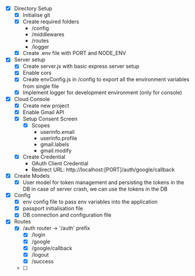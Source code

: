 - [x] Directory Setup
    - [x] Initialise git
    - [x] Create required folders
        - /config
        - /middlewares
        - /routes
        - /logger
    - [x] Create .env file with PORT and NODE_ENV
- [x] Server setup
    - [x] Create server.js with basic express server setup
    - [x] Enable cors
    - [x] Create envConfig.js in /config to export all the environment variables from single file
    - [x] Implement logger for development environment (only for console)
- [x] Cloud Console
    - [x] Create new project
    - [x] Enable Gmail API
    - [x] Setup Consent Screen
        - [x] Scopes
            - userinfo.email
            - userinfo.profile
            - gmail.labels
            - gmail.modify
    - [x] Create Credential
        - OAuth Client Credential
        - Redirect URL: http://localhost:[PORT]/auth/google/callback
- [x] Create Models
     - [x] User model for token management and persisting the tokens in the DB in case of server crash, we can use the tokens in the DB
- [x] Config
    - [x] env config file to pass env variables into the application
    - [x] passport initialisation file
    - [x] DB connection and configuration file
- [x] Routes
    - [x] /auth router -> '/auth' prefix
         - [x] /login
         - [x] /google
         - [x] /google/callback
         - [x] /logout
         - [x] /success
    - [ ] 